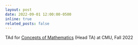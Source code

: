```yaml
---
layout: post
date: 2022-09-01 12:00:00-0500
inline: true
related_posts: false
---
```


TAd for [Concepts of Mathematics](https://www.math.cmu.edu/~jmackey/151_128/welcome.html) (Head TA) at CMU, Fall 2022
